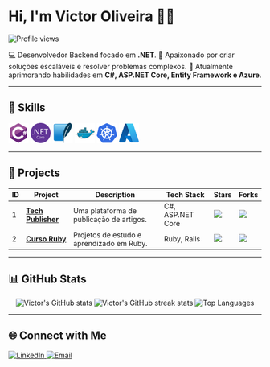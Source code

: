 # Hi, I'm Victor Oliveira 👨‍💻

<p align="left">
  <img src="https://komarev.com/ghpvc/?username=victoroliveira59&color=blue" alt="Profile views" />
</p>

💻 Desenvolvedor Backend focado em **.NET**.
🎯 Apaixonado por criar soluções escaláveis e resolver problemas complexos.
🌱 Atualmente aprimorando habilidades em **C#, ASP.NET Core, Entity Framework e Azure**.

---

## 🚀 Skills

<p align="left">
  <img src="https://github.com/devicons/devicon/raw/master/icons/csharp/csharp-original.svg" alt="C#" width="40" height="40" />
  <img src="https://github.com/devicons/devicon/raw/master/icons/dotnetcore/dotnetcore-original.svg" alt=".NET Core" width="40" height="40" />
  <img src="https://github.com/devicons/devicon/raw/master/icons/sqlite/sqlite-original.svg" alt="SQL" width="40" height="40" />
  <img src="https://github.com/devicons/devicon/raw/master/icons/docker/docker-original.svg" alt="Docker" width="40" height="40" />
  <img src="https://github.com/devicons/devicon/raw/master/icons/kubernetes/kubernetes-plain.svg" alt="Kubernetes" width="40" height="40" />
  <img src="https://github.com/devicons/devicon/raw/master/icons/azure/azure-original.svg" alt="Azure" width="40" height="40" />
</p>

---

## 📂 Projects

<table>
  <thead>
    <tr align="center">
      <th>ID</th>
      <th>Project</th>
      <th>Description</th>
      <th>Tech Stack</th>
      <th>Stars</th>
      <th>Forks</th>
    </tr>
  </thead>
  <tbody>
    <tr>
      <td>1</td>
      <td><a href="https://github.com/victoroliveira59/tech_publisher"><b>Tech Publisher</b></a></td>
      <td>Uma plataforma de publicação de artigos.</td>
      <td>C#, ASP.NET Core</td>
      <td><img src="https://img.shields.io/github/stars/victoroliveira59/tech_publisher" /></td>
      <td><img src="https://img.shields.io/github/forks/victoroliveira59/tech_publisher" /></td>
    </tr>
    <tr>
      <td>2</td>
      <td><a href="https://github.com/victoroliveira59/curso__ruby"><b>Curso Ruby</b></a></td>
      <td>Projetos de estudo e aprendizado em Ruby.</td>
      <td>Ruby, Rails</td>
      <td><img src="https://img.shields.io/github/stars/victoroliveira59/curso__ruby" /></td>
      <td><img src="https://img.shields.io/github/forks/victoroliveira59/curso__ruby" /></td>
    </tr>
  </tbody>
</table>

---

## 📊 GitHub Stats

<p align="center">
  <img src="https://github-readme-stats.vercel.app/api?username=victoroliveira59&theme=tokyonight&hide_border=true&include_all_commits=true&count_private=true" alt="Victor's GitHub stats" />
  <img src="https://github-readme-streak-stats.herokuapp.com/?user=victoroliveira59&theme=tokyonight&hide_border=true" alt="Victor's GitHub streak stats" />
  <img src="https://github-readme-stats.vercel.app/api/top-langs/?username=victoroliveira59&theme=tokyonight&hide_border=true&layout=compact" alt="Top Languages" />
</p>

---

## 🌐 Connect with Me

<p align="left">
  <a href="https://www.linkedin.com/in/victor-oliveira-785116195/">
    <img src="https://img.shields.io/badge/LinkedIn-Victor_Oliveira-blue?style=flat-square&logo=linkedin" alt="LinkedIn" />
  </a>
  <a href="mailto:victor.oliveira@example.com">
    <img src="https://img.shields.io/badge/Email-victor.oliveira@example.com-red?style=flat-square&logo=gmail" alt="Email" />
  </a>
</p>
